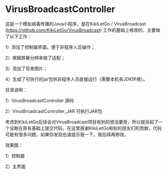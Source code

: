 # VirusBroadcastController
这是一个模拟病毒传播的Java小程序，是在KikiLetGo / VirusBroadcast (https://github.com/KikiLetGo/VirusBroadcast) 工作的基础上修改的，主要做了以下工作：

1）添加了控制器界面，便于非程序人员操作；

2）根据屏幕分辨率做了适配；

3）添加了背景图片；

4）生成了可执行的jar包供非程序人员直接运行（需要本机有JDK环境）。

目录说明：

1）VirusBroadcastController 源码

2）VirusBroadcastController_JAR 可执行JAR包

考虑到KikiLetGo后续会对VirusBroadcast项目有别的想法要改，所以就另起了一个没敢在原有基础上提交代码，在这里感谢KikiLetGo和别的朋友们的贡献，代码可能有很多问题，如果你发现也请提示我一下，我后续再修改。

效果图：

1）控制器

2）主界面
